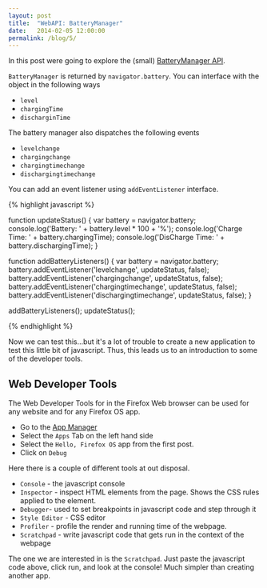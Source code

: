 ```yaml
---
layout: post
title:  "WebAPI: BatteryManager"
date:   2014-02-05 12:00:00
permalink: /blog/5/
---
```



In this post were going to explore the (small) [BatteryManager API](https://developer.mozilla.org/en-US/docs/Web/API/BatteryManager).

`BatteryManager` is returned by `navigator.battery`. You can interface with the object in the following ways

* `level`
* `chargingTime`
* `discharginTime`

The battery manager also dispatches the following events

* `levelchange`
* `chargingchange`
* `chargingtimechange`
* `dischargingtimechange`

You can add an event listener using `addEventListener` interface.


{% highlight javascript %}

function updateStatus() {
    var battery = navigator.battery;
    console.log('Battery: ' + battery.level * 100 + '%');
    console.log('Charge Time: ' + battery.chargingTime);
    console.log('DisCharge Time: ' + battery.dischargingTime);
}

function addBatteryListeners() {
    var battery = navigator.battery;
    battery.addEventListener('levelchange', updateStatus, false);
    battery.addEventListener('chargingchange', updateStatus, false);
    battery.addEventListener('chargingtimechange', updateStatus, false);
    battery.addEventListener('dischargingtimechange', updateStatus, false);
}

addBatteryListeners();
updateStatus();

{% endhighlight %}

Now we can test this...but it's a lot of trouble to create a new application to test this little bit of javascript. Thus, this leads us to an introduction to some of the developer tools.

## Web Developer Tools

The Web Developer Tools for in the Firefox Web browser can be used for any website and for any Firefox OS app. 

* Go to the [App Manager](about:app-manager)
* Select the `Apps` Tab on the left hand side
* Select the `Hello, Firefox OS` app from the first post.
* Click on `Debug`

Here there is a couple of different tools at out disposal.

* `Console` - the javascript console
* `Inspector` - inspect HTML elements from the page. Shows the CSS rules applied to the element.
* `Debugger`- used to set breakpoints in javascript code and step through it
* `Style Editor` - CSS editor
* `Profiler` - profile the render and running time of the webpage.
* `Scratchpad` - write javascript code that gets run in the context of the webpage

The one we are interested in is the `Scratchpad`. Just paste the javascript code above, click run, and look at the console! Much simpler than creating another app.


